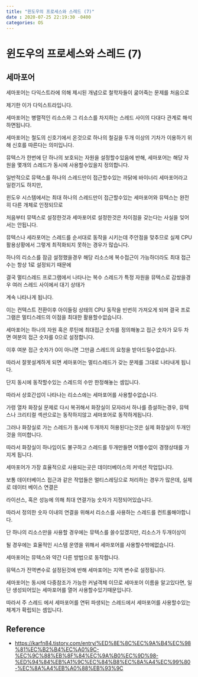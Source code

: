 ```yaml
---
title: "윈도우의 프로세스와 스레드 (7)"
date : 2020-07-25 22:19:30 -0400
categories: OS
---
```


# 윈도우의 프로세스와 스레드 (7)

## 세마포어

세마포어는 다익스트라에 의해 제시된 개념으로 철학자들이 굶어죽는 문제를 처음으로 

제기한 이가 다익스트라입니다.

세마포어는 병렬적인 리소스와 그 리소스를 차지하는 스레드 사이의 다대다 관계로 해석하면됩니다.

세마포어는 철도의 신호기에서 온것으로 하나의 철길을 두개 이상의 기차가 이용하기 위해 신호를 따른다는 의미입니다.

뮤텍스가 한번에 단 하나의 보호되는 자원을 설정할수있음에 반해, 세마포어는 해당 자원을 몇개의 스레드가 동시에 사용할수있을지 정의합니다.

일반적으로 뮤택스를 하나의 스레드만이 접근할수있는 까닭에 바이너리 세마포어라고 일컫기도 하지만, 

윈도우 시스템에서는 최대 하나의 스레드만이 접근할수있는 세마포어와 뮤텍스는 완전히 다른 개체로 인정되므로

처음부터 뮤텍스로 설정한것과 세마포어로 설정한것은 차이점을 갖는다는 사실을 잊어서는 안됩니다.

뮤텍스나 세라포어는 스레드를 순서대로 동작을 시키는데 주안점을 맞추므로 실제 CPU 활용상황에서 그렇게 최적화되지 못하는 경우가 많습니다.

하나의 리소스를 잠금 설정했을경우 해당 리소스에 복수접근이 가능하더라도 최대 접근 수는 항상 1로 설정되기 때문에

결국 멀티스레드 프로그램에서 나타나는 복수 스레드가 특정 자원을 뮤텍스로 감쌌을경우 여러 스레드 사이에서 대기 상태가 

계속 나타나게 됩니다.

이는 컨텍스트 전환이후 아이들링 상태의 CPU 동작을 빈번히 가져오게 되며 결국 프로그램은 멀티스레드의 이점을 최대한 활용할수없습니다.

세마포어는 하나의 자원 혹은 루틴에 최대접근 숫자를 정의해놓고 접근 숫자가 모두 차면 여분의 접근 숫자를 0으로 설정합니다.

이후 여분 접근 숫자가 0이 아니면 그만큼 스레드의 요청을 받아드릴수없습니다.

따라서 잘못설계하게 되면 세마포어는 멀티스레드가 갖는 문제를 그대로 나타내게 됩니다.

단지 동시에 동작할수있는 스레드의 수만 한정해놓는 셈입니다.

따라서 상호간섭이 나타나는 리소스에는 세마포어를 사용할수없습니다.

가령 열차 화장실 문제로 다시 복귀해서 화장실이 모자라서 하나를 증설하는경우, 뮤텍스나 크리티컬 섹션으로는 동작하지않고 세마포어로 동작하게됩니다.

그러나 화장실로 가는 스레드가 동시에 두개까지 허용된다는것은 실제 화장실이 두개인것을 의미합니다.

따라서 화장실이 하나임이도 불구하고 스레드를 두개만들면 어쩔수없이 경쟁상태를 가지게 됩니다.

세마포어가 가장 효율적으로 사용되는곳은 데이터베이스의 커넥션 작업입니다.

보통 데이터베이스 접근과 같은 작업들은 멀티스레딩으로 처리하는 경우가 많은데, 실제로 데이터 베이스 연결은

라이선스, 혹은 성능에 의해 최대 연결가능 숫자가 지정되어있습니다.

따라서 정의한 숫자 이내의 연결을 위해서 리소스를 사용하는 스레드를 컨트롤해야합니다.

단 하나의 리소스만을 사용할 경우에는 뮤텍스를 쓸수있겠지만, 리소스가 두개이상이

될 경우에는 효율적인 시스템 운영을 위해서 세마포어를 사용할수밖에없습니다.


세마포어는 뮤텍스와 약간 다른 방법으로 동작합니다.

뮤텍스가 전역변수로 설정된것에 반해 세마포어는 지역 변수로 설정됩니다.

세마포어는 동시에 다중참조가 가능한 커널객체 이므로 세마포어 이름을 알고있다면, 일단 생성되어있는 세마포어를 열어 사용할수있기때문입니다.

따라서 주 스레드 에서 세마포어를 연뒤 파생되는 스레드에서 세마포어를 사용할수있는 체계가 확립되는 셈입니다.



## Reference

- https://karfn84.tistory.com/entry/%ED%8E%8C%EC%9A%B4%EC%98%81%EC%B2%B4%EC%A0%9C-%EC%9C%88%EB%8F%84%EC%9A%B0%EC%9D%98-%ED%94%84%EB%A1%9C%EC%84%B8%EC%8A%A4%EC%99%80-%EC%8A%A4%EB%A0%88%EB%93%9C
